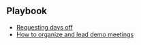 ## Playbook

- [Requesting days off](/days-off.md)
- [How to organize and lead demo meetings](#demo-meetings.md)
